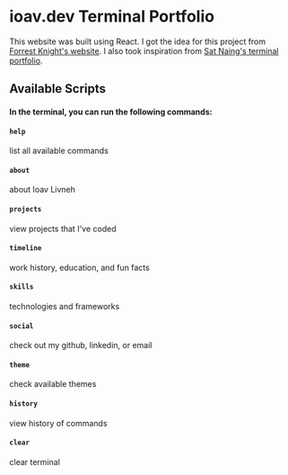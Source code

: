 # ioav.dev Terminal Portfolio

This website was built using React. I got the idea for this project from [Forrest Knight's website](https://fkcodes.com/). I also took inspiration from [Sat Naing's terminal portfolio](https://terminal.satnaing.dev/).

## Available Scripts

#### In the terminal, you can run the following commands:

#### `help`

list all available commands

#### `about`

about Ioav Livneh

#### `projects`

view projects that I've coded

#### `timeline`

work history, education, and fun facts

#### `skills`

technologies and frameworks

#### `social`

check out my github, linkedin, or email

#### `theme`

check available themes

#### `history`

view history of commands

#### `clear`

clear terminal

